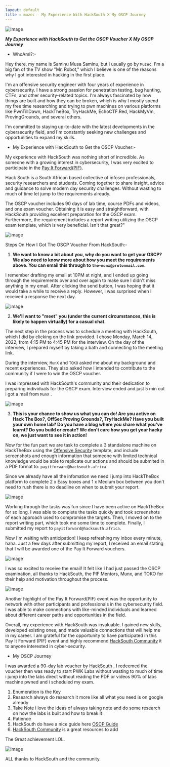 ```yaml
---
layout: default
title : muzec - My Experience With HackSouth X My OSCP Journey
---
```



![image](https://user-images.githubusercontent.com/69868171/228505397-49e2866d-5618-4282-ac73-6b3e5508c007.png)


_**My Experience with HackSouth to Get the OSCP Voucher X My OSCP Journey**_


- WhoAmI?:- 

Hey there, my name is Saminu Musa Saminu, but I usually go by `Muzec`. I'm a big fan of the TV show "Mr. Robot," which I believe is one of the reasons why I got interested in hacking in the first place.

I'm an offensive security engineer with four years of experience in cybersecurity. I have a strong passion for penetration testing, bug hunting, CTFs, and other security-related topics. I'm always fascinated by how things are built and how they can be broken, which is why I mostly spend my free time researching and trying to pwn machines on various platforms like PwnTillDawn, HackTheBox, TryHackMe, EchoCTF.Red, HackMyVm, ProvingGrounds, and several others.

I'm committed to staying up-to-date with the latest developments in the cybersecurity field, and I'm constantly seeking new challenges and opportunities to expand my skills.


- My Experience with HackSouth to Get the OSCP Voucher:- 

My experience with HackSouth was nothing short of incredible. As someone with a growing interest in cybersecurity, I was very excited to participate in the [Pay It Forward(PIF)](https://hacksouth.africa/community/Pay-It-Forward/).

Hack South is a South African based collective of infosec professionals, security researchers and students. Coming together to share insight, advice and guidance to solve modern day security challenges. Without wasting to much of time let jump to the requirements already.

The OSCP voucher includes 90 days of lab time, course PDFs and videos, and one exam voucher. Obtaining it is easy and straightforward, with HackSouth providing excellent preparation for the OSCP exam. Furthermore, the requirement includes a report writing utilizing the OSCP exam template, which is very beneficial. Isn't that great?"

![image](https://user-images.githubusercontent.com/69868171/228522524-7a54e07f-013e-4647-a4d5-486e09936ad7.png)


Steps On How I Got The OSCP Voucher From HackSouth:- 

1. **We want to know a bit about you, why do you want to get your OSCP? We also need to know more about how you meet the requirements above. You can email this through to `the-munx@protonmail.com`.**

  I remember drafting my email at 10PM at night, and I ended up going through the requirements over and over again to make sure I didn't miss               anything in my email. After clicking the send button, I was hoping that it would take a while to receive a reply. However, I was surprised                 when I received a response the next day.
             
![image](https://user-images.githubusercontent.com/69868171/228529453-c0d5eb59-3cd7-4c1d-aa39-c4d0dccaf082.png)

2. **We'll want to "meet" you (under the current circumstances, this is likely to happen virtually) for a casual chat.**

  The next step in the process was to schedule a meeting with HackSouth, which I did by clicking on the link provided. I chose Monday, March 14, 2022,       from 4:15 PM to 4:45 PM for the interview. On the day of the interview, I prepared myself by taking a bath and connecting to the meeting link.

  During the interview, `MunX` and `TOKO` asked me about my background and recent experiences. They also asked how I intended to contribute to the           community if I were to win the OSCP voucher.

  I was impressed with HackSouth's community and their dedication to preparing individuals for the OSCP exam. Interview ended and just 5 min out i got a     mail from `MunX` .

![image](https://user-images.githubusercontent.com/69868171/228555994-d60be026-2cc4-4d09-9bdf-310283c8df4c.png)

3. **This is your chance to show us what you can do! Are you active on Hack The Box?, OffSec Proving Grounds?, TryHackMe? Have you built your own home lab? Do you have a blog where you share what you've learnt? Do you build or create? We don't care how you get your hacky on, we just want to see it in action!**

Now for the fun part we are task to complete a 3 standalone machine on HackTheBox  using the [Offensive Security](https://www.offensive-security.com/pwk-online/PWKv1-REPORT.doc) template, and include screenshots and enough information that someone with limited technical knowledge would be able to replicate our actions and should be submited in a PDF format to: `payitforward@hacksouth.africa` .

Since we already have all the infomation we need i jump into HackTheBox platform to complete 2 x Easy boxes and 1 x Medium box between you don't need to rush there is no deadline on when to submit your report. 

![image](https://user-images.githubusercontent.com/69868171/228574592-3e3d6b35-b89f-46b0-be38-b80f3b8f2242.png)

Working through the tasks was fun since I have been active on HackTheBox for so long. I was able to complete the tasks quickly and took screenshots of each approach used to compromise the targets. Then, I moved on to the report writing part, which took me some time to complete. Finally, I submitted my report to `payitforward@hacksouth.africa`.

Now I'm waiting with anticipation! I keep refreshing my inbox every minute, haha. Just a few days after submitting my report, I received an email stating that I will be awarded one of the Pay It Forward vouchers.

![image](https://user-images.githubusercontent.com/69868171/228579628-6aaa2457-f338-4018-ad47-e1cfea6a95e6.png)

I was so excited to receive the email! It felt like I had just passed the OSCP examination, all thanks to HackSouth, the PIF Mentors, Munx, and TOKO for their help and motivation throughout the process.

![image](https://user-images.githubusercontent.com/69868171/228582734-9b24075b-e65e-46c5-ad74-6024463b5f2f.png)


Another highlight of the Pay It Forward(PIF) event was the opportunity to network with other participants and professionals in the cybersecurity field. I was able to make connections with like-minded individuals and learned about different career paths and opportunities in the field.

Overall, my experience with HackSouth was invaluable. I gained new skills, developed existing ones, and made valuable connections that will help me in my career. I am grateful for the opportunity to have participated in this Pay It Forward (PIF) event and highly recommend [HackSouth Community](https://discord.gg/hacksouth) it to anyone interested in cyber-security.



- My OSCP Journey

I was awarded a 90-day lab voucher by [HackSouth](https://discord.gg/hacksouth) , I redeemed the voucher then was ready to start PWK Labs without wasting to much of time i jump into the labs direct without reading the PDF or videos 90% of labs machine pwned and i scheduled my exam.

1. Enumeration is the Key
2. Research always do research it more like all what you need is on google already
3. Take Note i love the ideas of always taking note and do some research on how the labs is built and how to break it
4. Patience
5. HackSouth do have a nice guide here [OSCP Guide](https://hacksouth.africa/community/oscp-guide/)
6. [HackSouth Community](https://discord.gg/hacksouth) is a great resources to add


The Great achievement LOL.

![image](https://user-images.githubusercontent.com/69868171/228598335-ea2f7281-7cc1-487b-90c1-51a787fb43fe.png)


ALL thanks to HackSouth and the community.

